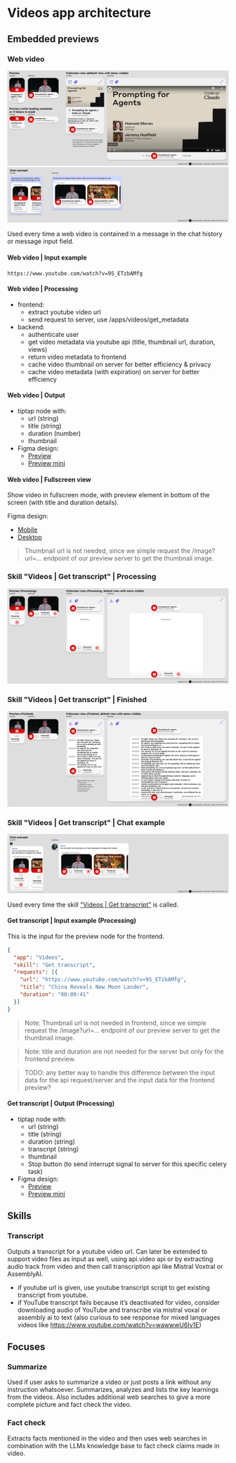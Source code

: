 # Videos app architecture

## Embedded previews

### Web video

[![Web video previews & fullscreen views](../../images/apps/videos/previews/web_video/finished.jpg)](https://www.figma.com/design/PzgE78TVxG0eWuEeO6o8ve/Website?node-id=3403-37227&t=JIw9suqrshvmsdFU-4)
[![Web video previews in chat, example](../../images/apps/videos/previews/web_video/chat_example.jpg)](https://www.figma.com/design/PzgE78TVxG0eWuEeO6o8ve/Website?node-id=3403-37227&t=JIw9suqrshvmsdFU-4)

Used every time a web video is contained in a message in the chat history or message input field.

#### Web video | Input example

```text
https://www.youtube.com/watch?v=9S_ETzbAMfg
```

#### Web video | Processing

- frontend:
  - extract youtube video url
  - send request to server, use /apps/videos/get_metadata
- backend:
    - authenticate user
    - get video metadata via youtube api (title, thumbnail url, duration, views)
    - return video metadata to frontend
    - cache video thumbnail on server for better efficiency & privacy
    - cache video metadata (with expiration) on server for better efficiency

#### Web video | Output

- tiptap node with:
  - url (string)
  - title (string)
  - duration (number)
  - thumbnail
- Figma design:
  - [Preview](https://www.figma.com/design/PzgE78TVxG0eWuEeO6o8ve/Website?node-id=2984-35142&t=JIw9suqrshvmsdFU-4)
  - [Preview mini](https://www.figma.com/design/PzgE78TVxG0eWuEeO6o8ve/Website?node-id=3404-37386&t=JIw9suqrshvmsdFU-4)


#### Web video | Fullscreen view

Show video in fullscreen mode, with preview element in bottom of the screen (with title and duration details).

Figma design:

- [Mobile](https://www.figma.com/design/PzgE78TVxG0eWuEeO6o8ve/Website?node-id=3404-37606&t=JIw9suqrshvmsdFU-4)
- [Desktop](https://www.figma.com/design/PzgE78TVxG0eWuEeO6o8ve/Website?node-id=3403-37311&t=JIw9suqrshvmsdFU-4)



> Thumbnail url is not needed, since we simple request the /image?url=... endpoint of our preview server to get the thumbnail image.

### Skill "Videos | Get transcript" | Processing

[![Skill "Videos | Get transcript" processing](../../images/apps/videos/previews/get_transcript/processing.jpg)](https://www.figma.com/design/PzgE78TVxG0eWuEeO6o8ve/Website?node-id=3404-37413&t=JIw9suqrshvmsdFU-4)

### Skill "Videos | Get transcript" | Finished

[![Skill "Videos | Get transcript" previews & fullscreen views](../../images/apps/videos/previews/get_transcript/finished.jpg)](https://www.figma.com/design/PzgE78TVxG0eWuEeO6o8ve/Website?node-id=3404-37413&t=JIw9suqrshvmsdFU-4)

### Skill "Videos | Get transcript" | Chat example

[![Skill "Videos | Get transcript" chat example](../../images/apps/videos/previews/get_transcript/chat_example.jpg)](https://www.figma.com/design/PzgE78TVxG0eWuEeO6o8ve/Website?node-id=3404-37413&t=JIw9suqrshvmsdFU-4)

Used every time the skill ["Videos | Get transcript"](./videos.md#transcript) is called.

#### Get transcript | Input example (Processing)

This is the input for the preview node for the frontend.

```json
{
  "app": "Videos",
  "skill": "Get transcript",
  "requests": [{
    "url": "https://www.youtube.com/watch?v=9S_ETzbAMfg",
    "title": "China Reveals New Moon Lander",
    "duration": "00:09:41"
  }]
}
```

> Note: Thumbnail url is not needed in frontend, since we simple request the /image?url=... endpoint of our preview server to get the thumbnail image.

> Note: title and duration are not needed for the server but only for the frontend preview.

> TODO: any better way to handle this difference between the input data for the api request/server and the input data for the frontend preview?

#### Get transcript | Output (Processing)

- tiptap node with:
  - url (string)
  - title (string)
  - duration (string)
  - transcript (string)
  - thumbnail
  - Stop button (to send interrupt signal to server for this specific celery task)
- Figma design:
  - [Preview](https://www.figma.com/design/PzgE78TVxG0eWuEeO6o8ve/Website?node-id=3404-37465&t=JIw9suqrshvmsdFU-4)
  - [Preview mini](https://www.figma.com/design/PzgE78TVxG0eWuEeO6o8ve/Website?node-id=3404-37414&t=JIw9suqrshvmsdFU-4)


## Skills

### Transcript

Outputs a transcript for a youtube video url. Can later be extended to support video files as input as well, using api.video api or by extracting audio track from video and then call transcription api like Mistral Voxtral or AssemblyAI.

- if youtube url is given, use youtube transcript script to get existing transcript from youtube.
- if YouTube transcript fails because it’s deactivated for video, consider downloading audio of YouTube and transcribe via mistral voxal or assembly ai to text (also curious to see response for mixed languages videos like https://www.youtube.com/watch?v=wawwwU6Iv1E)


## Focuses

### Summarize

Used if user asks to summarize a video or just posts a link without any instruction whatsoever. Summarizes, analyzes and lists the key learnings from the videos. Also includes additional web searches to give a more complete picture and fact check the video.

### Fact check

Extracts facts mentioned in the video and then uses web searches in combination with the LLMs knowledge base to fact check claims made in video.